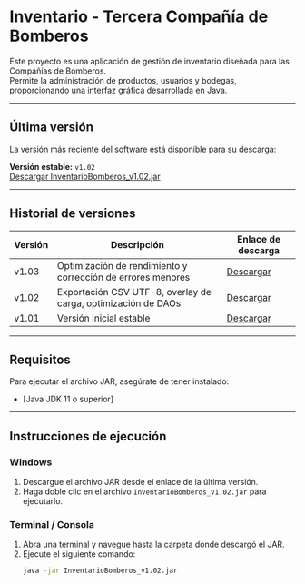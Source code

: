 # Inventario - Tercera Compañía de Bomberos

Este proyecto es una aplicación de gestión de inventario diseñada para las Compañías de Bomberos.  
Permite la administración de productos, usuarios y bodegas, proporcionando una interfaz gráfica desarrollada en Java.

---

## Última versión
La versión más reciente del software está disponible para su descarga:

**Versión estable:** `v1.02`  
[Descargar InventarioBomberos_v1.02.jar](https://github.com/Pixuh/Inventario-Tercera-Compa-ia/releases/download/v1.02/InventarioBomberos_v1.02.jar)

---

## Historial de versiones
| Versión | Descripción | Enlace de descarga |
|----------|--------------|--------------------|
| v1.03 | Optimización de rendimiento y corrección de errores menores | [Descargar](https://github.com/<usuario>/<repo>/releases/download/v1.03/InventarioBomberos_v1.03.jar) |
| v1.02 | Exportación CSV UTF-8, overlay de carga, optimización de DAOs | [Descargar](https://github.com/Pixuh/Inventario-Tercera-Compa-ia/releases/download/v1.02/InventarioBomberos_v1.02.jar) |
| v1.01 | Versión inicial estable | [Descargar](https://github.com/Pixuh/Inventario-Tercera-Compa-ia/releases/download/v1.01/InventarioBomberos_v1.01.jar) |

---

## Requisitos
Para ejecutar el archivo JAR, asegúrate de tener instalado:

- [Java JDK 11 o superior]

---

## Instrucciones de ejecución

### Windows
1. Descargue el archivo JAR desde el enlace de la última versión.
2. Haga doble clic en el archivo `InventarioBomberos_v1.02.jar` para ejecutarlo.

### Terminal / Consola
1. Abra una terminal y navegue hasta la carpeta donde descargó el JAR.
2. Ejecute el siguiente comando:
   ```bash
   java -jar InventarioBomberos_v1.02.jar

